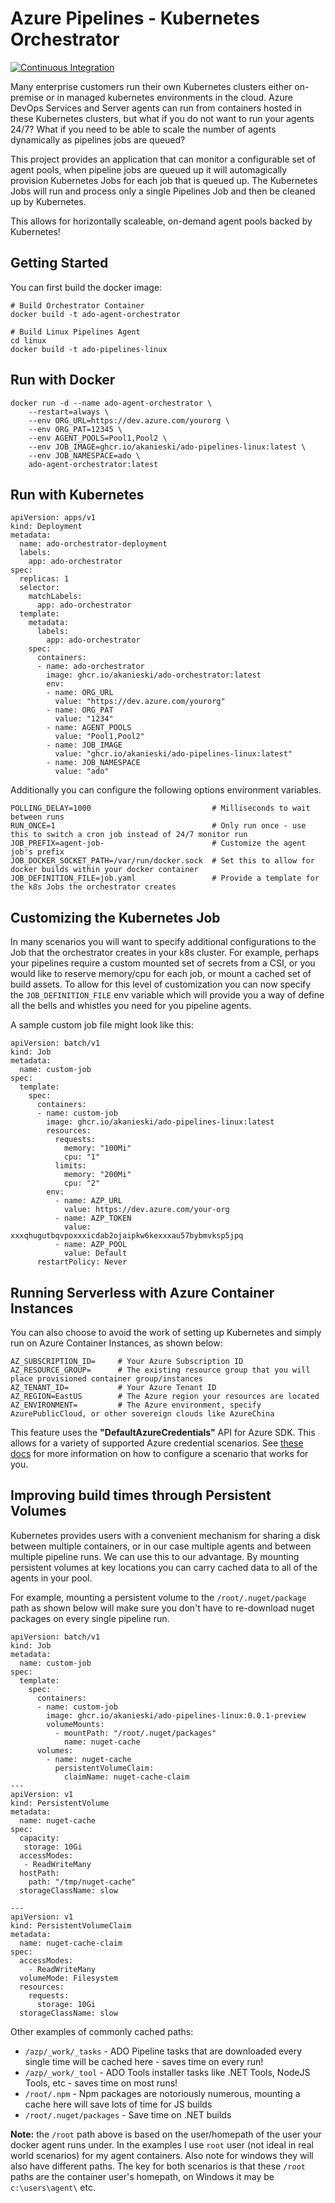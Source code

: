 # Azure Pipelines - Kubernetes Orchestrator
[![Continuous Integration](https://github.com/akanieski/ado-agent-orchestrator/actions/workflows/ci.yaml/badge.svg?branch=master)](https://github.com/akanieski/ado-agent-orchestrator/actions/workflows/ci.yaml)

Many enterprise customers run their own Kubernetes clusters either on-premise or in managed kubernetes environments in the cloud. Azure DevOps Services and Server agents can run from containers hosted in these Kubernetes clusters, but what if you do not want to run your agents 24/7? What if you need to be able to scale the number of agents dynamically as pipelines jobs are queued?

This project provides an application that can monitor a configurable set of agent pools, when pipeline jobs are queued up it will automagically provision Kubernetes Jobs for each job that is queued up. The Kubernetes Jobs will run and process only a single Pipelines Job and then be cleaned up by Kubernetes. 

This allows for horizontally scaleable, on-demand agent pools backed by Kubernetes!

## Getting Started
You can first build the docker image:
```
# Build Orchestrator Container
docker build -t ado-agent-orchestrator

# Build Linux Pipelines Agent
cd linux
docker build -t ado-pipelines-linux
```

## Run with Docker
```
docker run -d --name ado-agent-orchestrator \
    --restart=always \
    --env ORG_URL=https://dev.azure.com/yourorg \
    --env ORG_PAT=12345 \
    --env AGENT_POOLS=Pool1,Pool2 \
    --env JOB_IMAGE=ghcr.io/akanieski/ado-pipelines-linux:latest \
    --env JOB_NAMESPACE=ado \
    ado-agent-orchestrator:latest
```

## Run with Kubernetes
```
apiVersion: apps/v1
kind: Deployment
metadata:
  name: ado-orchestrator-deployment
  labels:
    app: ado-orchestrator
spec:
  replicas: 1
  selector:
    matchLabels:
      app: ado-orchestrator
  template:
    metadata:
      labels:
        app: ado-orchestrator
    spec:
      containers:
      - name: ado-orchestrator
        image: ghcr.io/akanieski/ado-orchestrator:latest
        env:
        - name: ORG_URL
          value: "https://dev.azure.com/yourorg"
        - name: ORG_PAT
          value: "1234"
        - name: AGENT_POOLS
          value: "Pool1,Pool2"
        - name: JOB_IMAGE
          value: "ghcr.io/akanieski/ado-pipelines-linux:latest"
        - name: JOB_NAMESPACE
          value: "ado"

```
Additionally you can configure the following options environment variables.
```
POLLING_DELAY=1000                           # Milliseconds to wait between runs
RUN_ONCE=1                                   # Only run once - use this to switch a cron job instead of 24/7 monitor run
JOB_PREFIX=agent-job-                        # Customize the agent job's prefix
JOB_DOCKER_SOCKET_PATH=/var/run/docker.sock  # Set this to allow for docker builds within your docker container
JOB_DEFINITION_FILE=job.yaml                 # Provide a template for the k8s Jobs the orchestrator creates
```

## Customizing the Kubernetes Job
In many scenarios you will want to specify additional configurations to the Job that the orchestrator creates in your k8s cluster. For example, perhaps your pipelines require a custom mounted set of secrets from a CSI, or you would like to reserve memory/cpu for each job, or mount a cached set of build assets. To allow for this level of customization you can now specify the `JOB_DEFINITION_FILE` env variable which will provide you a way of define all the bells and whistles you need for you pipeline agents.

A sample custom job file might look like this:
```
apiVersion: batch/v1
kind: Job
metadata:
  name: custom-job
spec:
  template:
    spec:
      containers:
      - name: custom-job
        image: ghcr.io/akanieski/ado-pipelines-linux:latest
        resources:
          requests:
            memory: "100Mi"
            cpu: "1"
          limits:
            memory: "200Mi"
            cpu: "2"
        env:
          - name: AZP_URL
            value: https://dev.azure.com/your-org
          - name: AZP_TOKEN
            value: xxxqhugutbqvpoxxxicdab2ojaipkw6kexxxau57bybmvksp5jpq
          - name: AZP_POOL
            value: Default
      restartPolicy: Never
```

## Running Serverless with Azure Container Instances
You can also choose to avoid the work of setting up Kubernetes and simply run on Azure Container Instances, as shown below:
```
AZ_SUBSCRIPTION_ID=     # Your Azure Subscription ID
AZ_RESOURCE_GROUP=      # The existing resource group that you will place provisioned container group/instances
AZ_TENANT_ID=           # Your Azure Tenant ID
AZ_REGION=EastUS        # The Azure region your resources are located
AZ_ENVIRONMENT=         # The Azure environment, specify AzurePublicCloud, or other sovereign clouds like AzureChina
```
This feature uses the **"DefaultAzureCredentials"** API for Azure SDK. This allows for a variety of supported Azure credential scenarios. See [these docs](https://docs.microsoft.com/en-us/dotnet/api/azure.identity.environmentcredential?view=azure-dotnet) for more information on how to configure a scenario that works for you. 

## Improving build times through Persistent Volumes
Kubernetes provides users with a convenient mechanism for sharing a disk between multiple containers, or in our case multiple agents and between multiple pipeline runs. We can use this to our advantage. By mounting persistent volumes at key locations you can carry cached data to all of the agents in your pool. 

For example, mounting a persistent volume to the `/root/.nuget/package` path as shown below will make sure you don't have to re-download nuget packages on every single pipeline run.

```
apiVersion: batch/v1
kind: Job
metadata:
  name: custom-job
spec:
  template:
    spec:
      containers:
      - name: custom-job
        image: ghcr.io/akanieski/ado-pipelines-linux:0.0.1-preview
        volumeMounts:
          - mountPath: "/root/.nuget/packages"
            name: nuget-cache
      volumes:
        - name: nuget-cache
          persistentVolumeClaim:
            claimName: nuget-cache-claim
---
apiVersion: v1
kind: PersistentVolume
metadata:
  name: nuget-cache
spec:
  capacity:
   storage: 10Gi
  accessModes:
   - ReadWriteMany
  hostPath:
    path: "/tmp/nuget-cache"
  storageClassName: slow

---
apiVersion: v1
kind: PersistentVolumeClaim
metadata:
  name: nuget-cache-claim
spec:
  accessModes:
    - ReadWriteMany
  volumeMode: Filesystem
  resources:
    requests:
      storage: 10Gi
  storageClassName: slow

```

Other examples of commonly cached paths:
- `/azp/_work/_tasks` - ADO Pipeline tasks that are downloaded every single time will be cached here - saves time on every run!
- `/azp/_work/_tool` - ADO Tools installer tasks like .NET Tools, NodeJS Tools, etc - saves time on most runs!
- `/root/.npm` - Npm packages are notoriously numerous, mounting a cache here will save lots of time for JS builds
- `/root/.nuget/packages` - Save time on .NET builds

**Note:** the `/root` path above is based on the user/homepath of the user your docker agent runs under. In the examples I use `root` user (not ideal in real world scenarios) for my agent containers. Also note for windows they will also have different paths. The key for both scenarios is that these `/root` paths are the container user's homepath, on Windows it may be `c:\users\agent\` etc.
